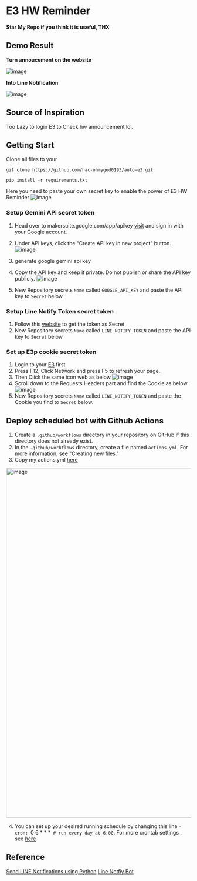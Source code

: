 # E3 HW Reminder
**Star My Repo if you think it is useful, THX**

## Demo Result
**Turn annoucement on the website**

![image](https://github.com/hac-ohmygod0193/E3_HW_Reminder/assets/62164142/d41127a8-4230-4b93-a03c-5845cc4506fc)

**Into Line Notification**

![image](https://github.com/hac-ohmygod0193/E3_HW_Reminder/assets/62164142/c950f5a1-1d50-4a85-817b-f71a127e20b1)

## Source of Inspiration
Too Lazy to login E3 to Check hw announcement lol. 

## Getting Start 
Clone all files to your
```
git clone https://github.com/hac-ohmygod0193/auto-e3.git
```
```
pip install -r requirements.txt
```
Here you need to paste your own secret key to enable the power of E3 HW Reminder
![image](https://github.com/hac-ohmygod0193/E3_HW_Reminder/assets/62164142/1b3f4133-b620-4ef9-9b14-2a33a16e1b52)

### Setup Gemini APi secret token
1. Head over to makersuite.google.com/app/apikey [visit](https://makersuite.google.com/app/apikey) and sign in with your Google account.

2. Under API keys, click the “Create API key in new project” button.
![image](https://github.com/hac-ohmygod0193/auto-e3/assets/62164142/26c6a39c-3ef4-4e7f-a10f-09b25a8df063)

3. generate google gemini api key
4. Copy the API key and keep it private. Do not publish or share the API key publicly.
![image](https://github.com/hac-ohmygod0193/auto-e3/assets/62164142/9f6ccf15-9fec-41e9-9e32-a1c1c8776679)

5. New Repository secrets `Name` called `GOOGLE_API_KEY` and paste the API key to `Secret` below

### Setup Line Notify Token secret token
1. Follow this [website](https://notify-bot.line.me/my/) to get the token as Secret
2. New Repository secrets `Name` called `LINE_NOTIFY_TOKEN` and paste the API key to `Secret` below

### Set up E3p cookie secret token
1. Login to your [E3](https://e3p.nycu.edu.tw/my/) first
2. Press F12, Click Network and press F5 to refresh your page.
3. Then Click the same icon web as below
   ![image](https://github.com/hac-ohmygod0193/E3_HW_Reminder/assets/62164142/bbfd2012-3339-46b3-ace7-9f6eb102102c)
4. Scroll down to the Requests Headers part and find the Cookie as below.
   ![image](https://github.com/hac-ohmygod0193/E3_HW_Reminder/assets/62164142/ba4bbd68-2262-482a-ae55-d8b787c9d94b)
5. New Repository secrets `Name` called `LINE_NOTIFY_TOKEN` and paste the Cookie you find to `Secret` below.

## Deploy scheduled bot with Github Actions
1. Create a `.github/workflows` directory in your repository on GitHub if this directory does not already exist.
2. In the `.github/workflows` directory, create a file named `actions.yml`. For more information, see "Creating new files."
3. Copy my actions.yml [here](https://github.com/hac-ohmygod0193/auto-e3/blob/main/.github/workflows/actions.yml)
<img width="952" alt="image" src="https://github.com/hac-ohmygod0193/auto-e3/assets/62164142/4b7685bc-bdbd-44ba-8c08-0acc230dbb6e">

4. You can set up your desired running schedule by changing this line `- cron: `0 6 * * *` # run every day at 6:00`. For more crontab settings , see [here](https://crontab.guru/)

## Reference
[Send LINE Notifications using Python](https://bustlec.github.io/note/2018/07/10/line-notify-using-python/)
[Line Notfiy Bot](https://notify-bot.line.me/my/)
